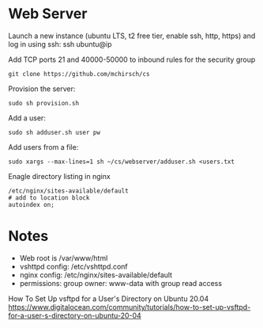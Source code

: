 # Web Server

Launch a new instance (ubuntu LTS, t2 free tier, enable ssh, http, https) and log in using ssh: ssh ubuntu@ip

Add TCP ports 21 and 40000-50000 to inbound rules for the security group 

```
git clone https://github.com/mchirsch/cs
```

Provision the server:
```
sudo sh provision.sh 
```

Add a user:
```
sudo sh adduser.sh user pw
```

Add users from a file:
```
sudo xargs --max-lines=1 sh ~/cs/webserver/adduser.sh <users.txt
```

Enagle directory listing in nginx
```
/etc/nginx/sites-available/default
# add to location block
autoindex on;
```

# Notes
- Web root is /var/www/html
- vshttpd config: /etc/vshttpd.conf
- nginx config: /etc/nginx/sites-available/default
- permissions: group owner: www-data with group read access

How To Set Up vsftpd for a User's Directory on Ubuntu 20.04
https://www.digitalocean.com/community/tutorials/how-to-set-up-vsftpd-for-a-user-s-directory-on-ubuntu-20-04
